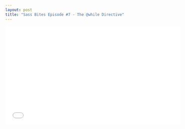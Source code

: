 ```yaml
---
layout: post
title: "Sass Bites Episode #7 - The @while Directive"
---
```


<iframe width='560' height='315' src='//www.youtube.com/embed/VTVzZmJruXM' frameborder='0' allowfullscreen></iframe>